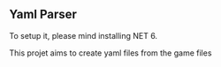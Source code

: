 <h2>Yaml Parser</h2>

To setup it, please mind installing NET 6.

This projet aims to create yaml files from the game files

